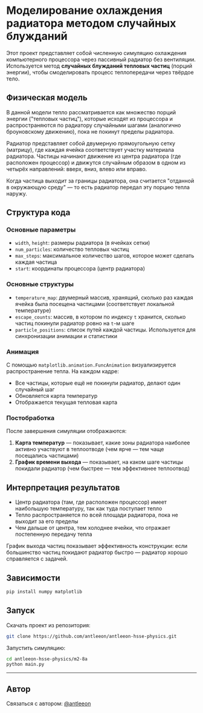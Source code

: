 # Моделирование охлаждения радиатора методом случайных блужданий

Этот проект представляет собой численную симуляцию охлаждения компьютерного процессора через пассивный радиатор без вентиляции. Используется метод **случайных блужданий тепловых частиц** (порций энергии), чтобы смоделировать процесс теплопередачи через твёрдое тело.

## Физическая модель

В данной модели тепло рассматривается как множество порций энергии ("тепловых частиц"), которые исходят из процессора и распространяются по радиатору случайными шагами (аналогично броуновскому движению), пока не покинут пределы радиатора.

Радиатор представляет собой двумерную прямоугольную сетку (матрицу), где каждая ячейка соответствует участку материала радиатора. Частицы начинают движение из центра радиатора (где расположен процессор) и движутся случайным образом в одном из четырёх направлений: вверх, вниз, влево или вправо.

Когда частица выходит за границы радиатора, она считается "отданной в окружающую среду" — то есть радиатор передал эту порцию тепла наружу.

## Структура кода

### Основные параметры

* `width`, `height`: размеры радиатора (в ячейках сетки)
* `num_particles`: количество тепловых частиц
* `max_steps`: максимальное количество шагов, которое может сделать каждая частица
* `start`: координаты процессора (центр радиатора)

### Основные структуры

* `temperature_map`: двумерный массив, хранящий, сколько раз каждая ячейка была посещена частицами (соответствует локальной температуре)
* `escape_counts`: массив, в котором по индексу `t` хранится, сколько частиц покинули радиатор ровно на `t`-м шаге
* `particle_positions`: список путей каждой частицы. Используется для синхронизации анимации и статистики

### Анимация

С помощью `matplotlib.animation.FuncAnimation` визуализируется распространение тепла. На каждом кадре:

* Все частицы, которые ещё не покинули радиатор, делают один случайный шаг
* Обновляется карта температур
* Отображается текущая тепловая карта

### Постобработка

После завершения симуляции отображаются:

1. **Карта температур** — показывает, какие зоны радиатора наиболее активно участвуют в теплоотводе (чем ярче — тем чаще посещались частицами)
2. **График времени выхода** — показывает, на каком шаге частицы покидали радиатор (чем быстрее — тем эффективнее теплоотвод)

## Интерпретация результатов

* Центр радиатора (там, где расположен процессор) имеет наибольшую температуру, так как туда поступает тепло
* Тепло распространяется по всей площади радиатора, пока не выходит за его пределы
* Чем дальше от центра, тем холоднее ячейки, что отражает постепенную передачу тепла

График выхода частиц показывает эффективность конструкции: если большинство частиц покидают радиатор быстро — радиатор хорошо справляется с задачей.

## Зависимости

```bash
pip install numpy matplotlib
```

## Запуск

Скачать проект из репозитория:
```bash
git clone https://github.com/antleeon/antleeon-hsse-physics.git
```

Запустить симуляцию:
```bash
cd antleeon-hsse-physics/m2-8a
python main.py
```

---

## Автор

Связаться с автором: [@antleeon](https://t.me/antleeon)
